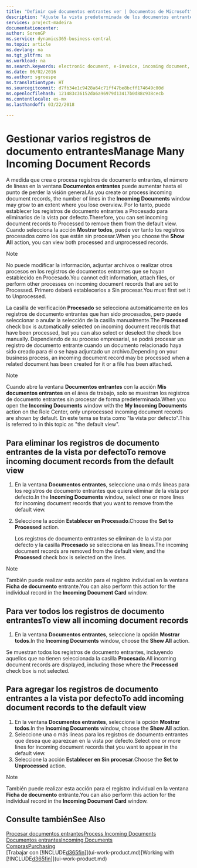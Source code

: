 ```yaml
---
title: "Definir qué documentos entrantes ver | Documentos de Microsoft"
description: "Ajuste la vista predeterminada de los documentos entrantes, como facturas electrónicas, para mejorar el resumen de registros procesados y sin procesar."
services: project-madeira
documentationcenter: 
author: SorenGP
ms.service: dynamics365-business-central
ms.topic: article
ms.devlang: na
ms.tgt_pltfrm: na
ms.workload: na
ms.search.keywords: electronic document, e-invoice, incoming document, OCR, ecommerce, document exchange, import invoice
ms.date: 06/02/2016
ms.author: sgroespe
ms.translationtype: HT
ms.sourcegitcommit: d7fb34e1c9428a64c71ff47be8bcff174649c00d
ms.openlocfilehash: 121483c36152da6a96979d13417b0d88c938cecb
ms.contentlocale: es-mx
ms.lasthandoff: 03/22/2018

---
```

# <a name="manage-many-incoming-document-records"></a><span data-ttu-id="6d4df-103">Gestionar varios registros de documento entrantes</span><span class="sxs-lookup"><span data-stu-id="6d4df-103">Manage Many Incoming Document Records</span></span>
<span data-ttu-id="6d4df-104">A medida que crea o procesa registros de documento entrantes, el número de líneas en la ventana **Documentos entrantes** puede aumentar hasta el punto de perder la visión general.</span><span class="sxs-lookup"><span data-stu-id="6d4df-104">As you create or process incoming document records, the number of lines in the **Incoming Documents** window may grow to an extent where you lose overview.</span></span> <span data-ttu-id="6d4df-105">Por lo tanto, puede establecer los registros de documento entrantes a Procesado para eliminarlos de la vista por defecto.</span><span class="sxs-lookup"><span data-stu-id="6d4df-105">Therefore, you can set incoming document records to Processed to remove them from the default view.</span></span> <span data-ttu-id="6d4df-106">Cuando selecciona la acción **Mostrar todos**, puede ver tanto los registros procesados como los que están sin procesar.</span><span class="sxs-lookup"><span data-stu-id="6d4df-106">When you choose the **Show All** action, you can view both processed and unprocessed records.</span></span>

> [!NOTE]  
>   <span data-ttu-id="6d4df-107">No puede modificar la información, adjuntar archivos o realizar otros procesos en los registros de documentos entrantes que se hayan establecido en Procesado.</span><span class="sxs-lookup"><span data-stu-id="6d4df-107">You cannot edit information, attach files, or perform other processes on incoming document records that are set to Processed.</span></span> <span data-ttu-id="6d4df-108">Primero deberá establecerlos a Sin procesar.</span><span class="sxs-lookup"><span data-stu-id="6d4df-108">You must first set it to Unprocessed.</span></span>

<span data-ttu-id="6d4df-109">La casilla de verificación **Procesado** se selecciona automáticamente en los registros de documento entrantes que han sido procesados, pero puede seleccionar o anular la selección de la casilla manualmente.</span><span class="sxs-lookup"><span data-stu-id="6d4df-109">The **Processed** check box is automatically selected on incoming document records that have been processed, but you can also select or deselect the check box manually.</span></span> <span data-ttu-id="6d4df-110">Dependiendo de su proceso empresarial, se podrá procesar un registro de documento entrante cuando un documento relacionado haya sido creado para él o se haya adjuntado un archivo.</span><span class="sxs-lookup"><span data-stu-id="6d4df-110">Depending on your business process, an incoming document record may be processed when a related document has been created for it or a file has been attached.</span></span>

> [!NOTE]  
>   <span data-ttu-id="6d4df-111">Cuando abre la ventana **Documentos entrantes** con la acción **Mis documentos entrantes** en el área de trabajo, solo se muestran los registros de documento entrantes sin procesar de forma predeterminada.</span><span class="sxs-lookup"><span data-stu-id="6d4df-111">When you open the **Incoming Documents** window with the **My Incoming Documents** action on the Role Center, only unprocessed incoming document records are shown by default.</span></span> <span data-ttu-id="6d4df-112">En este tema se trata como "la vista por defecto".</span><span class="sxs-lookup"><span data-stu-id="6d4df-112">This is referred to in this topic as "the default view".</span></span>

## <a name="to-remove-incoming-document-records-from-the-default-view"></a><span data-ttu-id="6d4df-113">Para eliminar los registros de documento entrantes de la vista por defecto</span><span class="sxs-lookup"><span data-stu-id="6d4df-113">To remove incoming document records from the default view</span></span>
1. <span data-ttu-id="6d4df-114">En la ventana **Documentos entrantes**, seleccione una o más líneas para los registros de documento entrantes que quiera eliminar de la vista por defecto.</span><span class="sxs-lookup"><span data-stu-id="6d4df-114">In the **Incoming Documents** window, select one or more lines for incoming document records that you want to remove from the default view.</span></span>
2. <span data-ttu-id="6d4df-115">Seleccione la acción **Establecer en Procesado**.</span><span class="sxs-lookup"><span data-stu-id="6d4df-115">Choose the **Set to Processed** action.</span></span>

    <span data-ttu-id="6d4df-116">Los registros de documento entrantes se eliminan de la vista por defecto y la casilla **Procesado** se selecciona en las líneas.</span><span class="sxs-lookup"><span data-stu-id="6d4df-116">The incoming document records are removed from the default view, and the **Processed** check box is selected on the lines.</span></span>

> [!NOTE]  
>   <span data-ttu-id="6d4df-117">También puede realizar esta acción para el registro individual en la ventana **Ficha de documento** entrante.</span><span class="sxs-lookup"><span data-stu-id="6d4df-117">You can also perform this action for the individual record in the **Incoming Document Card** window.</span></span>

## <a name="to-view-all-incoming-document-records"></a><span data-ttu-id="6d4df-118">Para ver todos los registros de documento entrantes</span><span class="sxs-lookup"><span data-stu-id="6d4df-118">To view all incoming document records</span></span>
1. <span data-ttu-id="6d4df-119">En la ventana **Documentos entrantes**, seleccione la opción **Mostrar todos**.</span><span class="sxs-lookup"><span data-stu-id="6d4df-119">In the **Incoming Documents** window, choose the **Show All** action.</span></span>

<span data-ttu-id="6d4df-120">Se muestran todos los registros de documento entrantes, incluyendo aquellos que no tienen seleccionada la casilla **Procesado**.</span><span class="sxs-lookup"><span data-stu-id="6d4df-120">All incoming document records are displayed, including those where the **Processed** check box is not selected.</span></span>

## <a name="to-add-incoming-document-records-to-the-default-view"></a><span data-ttu-id="6d4df-121">Para agregar los registros de documento entrantes a la vista por defecto</span><span class="sxs-lookup"><span data-stu-id="6d4df-121">To add incoming document records to the default view</span></span>
1. <span data-ttu-id="6d4df-122">En la ventana **Documentos entrantes**, seleccione la opción **Mostrar todos**.</span><span class="sxs-lookup"><span data-stu-id="6d4df-122">In the **Incoming Documents** window, choose the **Show All** action.</span></span>
2. <span data-ttu-id="6d4df-123">Seleccione una o más líneas para los registros de documento entrantes que desea que aparezcan en la vista por defecto.</span><span class="sxs-lookup"><span data-stu-id="6d4df-123">Select one or more lines for incoming document records that you want to appear in the default view.</span></span>
3. <span data-ttu-id="6d4df-124">Seleccione la acción **Establecer en Sin procesar**.</span><span class="sxs-lookup"><span data-stu-id="6d4df-124">Choose the **Set to Unprocessed** action.</span></span>  

> [!NOTE]  
>   <span data-ttu-id="6d4df-125">También puede realizar esta acción para el registro individual en la ventana **Ficha de documento** entrante.</span><span class="sxs-lookup"><span data-stu-id="6d4df-125">You can also perform this action for the individual record in the **Incoming Document Card** window.</span></span>

## <a name="see-also"></a><span data-ttu-id="6d4df-126">Consulte también</span><span class="sxs-lookup"><span data-stu-id="6d4df-126">See Also</span></span>
[<span data-ttu-id="6d4df-127">Procesar documentos entrantes</span><span class="sxs-lookup"><span data-stu-id="6d4df-127">Process Incoming Documents</span></span>](across-process-income-documents.md)  
[<span data-ttu-id="6d4df-128">Documentos entrantes</span><span class="sxs-lookup"><span data-stu-id="6d4df-128">Incoming Documents</span></span>](across-income-documents.md)  
[<span data-ttu-id="6d4df-129">Compras</span><span class="sxs-lookup"><span data-stu-id="6d4df-129">Purchasing</span></span>](purchasing-manage-purchasing.md)  
<span data-ttu-id="6d4df-130">[Trabajar con [!INCLUDE[d365fin](includes/d365fin_md.md)]](ui-work-product.md)</span><span class="sxs-lookup"><span data-stu-id="6d4df-130">[Working with [!INCLUDE[d365fin](includes/d365fin_md.md)]](ui-work-product.md)</span></span>

